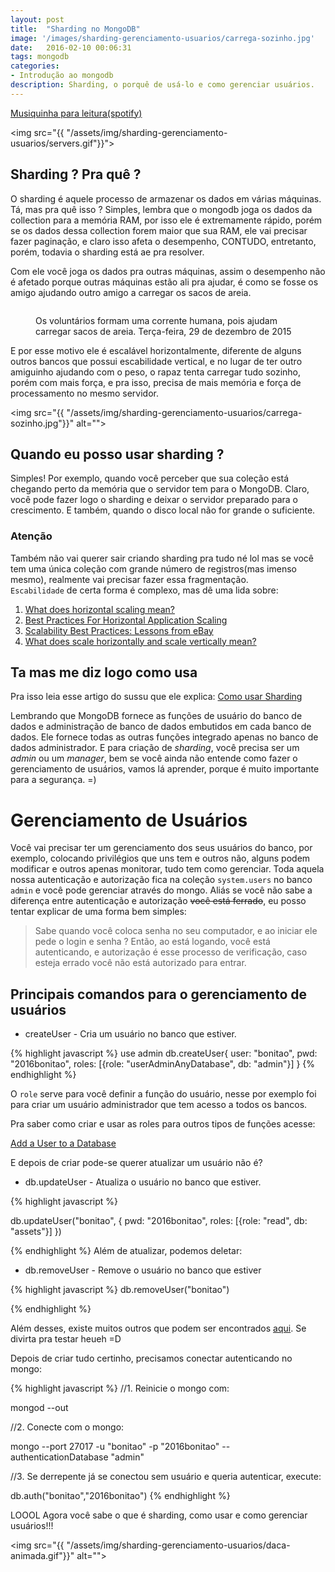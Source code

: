 ```yaml
---
layout: post
title:  "Sharding no MongoDB"
image: '/images/sharding-gerenciamento-usuarios/carrega-sozinho.jpg'
date:   2016-02-10 00:06:31
tags: mongodb
categories: 
- Introdução ao mongodb
description: Sharding, o porquê de usá-lo e como gerenciar usuários.
---
```


<p class="music-read"><a href="spotify:track:4DAZ8UYNpWVIV46aLkN2Qp">Musiquinha para leitura(spotify)</a></p>

<img src="{{ "/assets/img/sharding-gerenciamento-usuarios/servers.gif"}}">

## Sharding ? Pra quê ?

O sharding é aquele processo de armazenar os dados em várias máquinas. Tá, mas pra quê isso ? Simples, lembra que o mongodb joga os dados da collection para a memória RAM, por isso ele é extremamente rápido, porém se os dados dessa collection forem maior que sua RAM, ele vai precisar fazer paginação, e claro isso afeta o desempenho, CONTUDO, entretanto, porém, todavia o sharding está ae pra resolver.

Com ele você joga os dados pra outras máquinas, assim o desempenho não é afetado porque outras máquinas estão ali pra ajudar, é como se fosse os amigo ajudando outro amigo a carregar os sacos de areia.

<figure class="foto-legenda">
	<img src="{{ "/assets/img/sharding-gerenciamento-usuarios/ajudando-carregar.jpg"}}" alt="">
	<figcaption> <p>Os voluntários formam uma corrente humana, pois ajudam carregar sacos de areia. Terça-feira, 29 de dezembro de 2015</p>
	</figcaption>
</figure>

E por esse motivo ele é escalável horizontalmente, diferente de alguns outros bancos que possui escabilidade vertical, e no lugar de ter outro amiguinho ajudando com o peso, o rapaz tenta carregar tudo sozinho, porém com mais força, e pra isso, precisa de mais memória e força de processamento no mesmo servidor.

<img src="{{ "/assets/img/sharding-gerenciamento-usuarios/carrega-sozinho.jpg"}}" alt="">

## Quando eu posso usar sharding ?

Simples! Por exemplo, quando você perceber que sua coleção está chegando perto da memória que o servidor tem para o MongoDB. Claro, você pode fazer logo o sharding e deixar o servidor preparado para o crescimento. E também, quando o disco local não for grande o suficiente.

### Atenção

Também não vai querer sair criando sharding pra tudo né lol mas se você tem uma única coleção com grande número de registros(mas imenso mesmo), realmente vai precisar fazer essa fragmentação. <br>
`Escabilidade` de certa forma é complexo, mas dê uma lida sobre:

1. <a href="http://dba.stackexchange.com/questions/4508/what-does-horizontal-scaling-mean" target="_blank">What does horizontal scaling mean?</a>
2. <a href="https://blog.openshift.com/best-practices-for-horizontal-application-scaling/" target="_blank">Best Practices For Horizontal Application Scaling</a>
3. <a href="http://www.infoq.com/articles/ebay-scalability-best-practices" target="_blank">Scalability Best Practices: Lessons from eBay</a>
4. <a href="http://stackoverflow.com/questions/5401992/what-does-scale-horizontally-and-scale-vertically-mean" target="_blank">What does scale horizontally and scale vertically mean?</a>

## Ta mas me diz logo como usa

Pra isso leia esse artigo do sussu que ele explica: <a href="http://nomadev.com.br/be-mean-mongodb-como-usar-sharding/" target="_blank">Como usar Sharding</a>

Lembrando que MongoDB fornece as funções de usuário do banco de dados e administração de banco de dados embutidos em cada banco de dados. Ele fornece todas as outras funções integrado apenas no banco de dados administrador. E para criação de *sharding*, você precisa ser um *admin* ou um *manager*, bem se você ainda não entende como fazer o gerenciamento de usuários, vamos lá aprender, porque é muito importante para a segurança. =)

# Gerenciamento de Usuários

Você vai precisar ter um gerenciamento dos seus usuários do banco, por exemplo, colocando privilégios que uns tem e outros não, alguns podem modificar e outros apenas monitorar, tudo tem como gerenciar. Toda aquela nossa autenticação e autorização fica na coleção `system.users` no banco `admin` e você pode gerenciar através do mongo. Aliás se você não sabe a diferença entre autenticação e autorização <del>você está ferrado</del>, eu posso tentar explicar de uma forma bem simples:

> Sabe quando você coloca senha no seu computador, e ao iniciar ele pede o login e senha ? Então, ao está logando, você está autenticando, e autorização é esse processo de verificação, caso esteja errado você não está autorizado para entrar.

## Principais comandos para o gerenciamento de usuários

- <span class="kd-s">createUser</span> - Cria um usuário no banco que estiver.

{% highlight javascript %}
use admin
db.createUser{
	user: "bonitao",
	pwd: "2016bonitao",
	roles: [{role: "userAdminAnyDatabase", db: "admin"}]
}
{% endhighlight %}

O `role` serve para você definir a função do usuário, nesse por exemplo foi para criar um usuário administrador que tem acesso a todos os bancos.

Pra saber como criar e usar as roles para outros tipos de funções acesse:

<a href="https://docs.mongodb.org/v2.6/tutorial/add-user-to-database/" target="_blank">Add a User to a Database</a>

E depois de criar pode-se querer atualizar um usuário não é?

- <span class="kd-s">db.updateUser</span> - Atualiza o usuário no banco que estiver.

{% highlight javascript %}

db.updateUser("bonitao",
{
	pwd: "2016bonitao",
	roles: [{role: "read", db: "assets"}]
})

{% endhighlight %}
Além de atualizar, podemos deletar:

- <span class="kd-s">db.removeUser</span> - Remove o usuário no banco que estiver

{% highlight javascript %}
db.removeUser("bonitao")

{% endhighlight %}

Além desses, existe muitos outros que podem ser encontrados <a href="https://docs.mongodb.org/manual/reference/method/js-user-management/" target="_blank">aqui</a>. Se divirta pra testar heueh =D

Depois de criar tudo certinho, precisamos conectar autenticando no mongo:

{% highlight javascript %}
//1. Reinicie o mongo com:


mongod --out


//2. Conecte com o mongo:


mongo --port 27017 -u "bonitao" -p "2016bonitao" -- authenticationDatabase "admin"


//3. Se derrepente já se conectou sem usuário e queria autenticar, execute:


db.auth("bonitao","2016bonitao")
{% endhighlight %}

LOOOL Agora você sabe o que é sharding, como usar e como gerenciar usuários!!!

<img src="{{ "/assets/img/sharding-gerenciamento-usuarios/daca-animada.gif"}}" alt="">